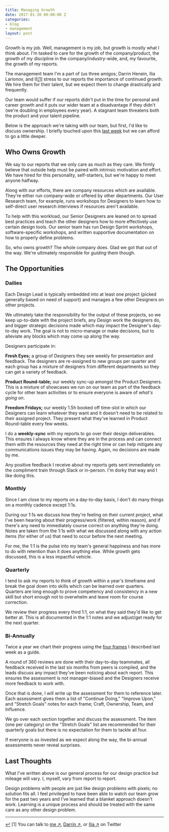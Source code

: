 ```yaml
---
title: Managing Growth
date: 2017-01-30 00:00:00 Z
categories:
- blog
- management
layout: post
---
```


Growth is my job. Well, management is my job, but growth is mostly what I think about. I'm tasked to care for the growth of the company/product, the growth of my discipline in the company/industry-wide, and, my favourite, the growth of my reports.

The management team I'm a part of (us three amigos; Darrin Henein, Ilia Larionov, and I)<a id="anchor-1" href="#note-1" class="fieldnotes-anchor">[1]</a> stress to our reports the importance of continued growth. We hire them for their talent, but we expect them to change drastically and frequently.

Our team would suffer if our reports didn't put in the time for personal and career growth and it puts our wider team at a disadvantage if they didn't (we're doubling in employees every year). A stagnant team threatens both the product and your talent pipeline.

Below is the approach we're taking with our team, but first, I'd like to discuss ownership. I briefly touched upon this [last week](http://helentran.com/assessing-impact) but we can afford to go a little deeper.

## Who Owns Growth

We say to our reports that we only care as much as they care. We firmly believe that outside help must be paired with intrinsic motivation and effort. We have hired for this personality, self-starters, but we're happy to meet anyone halfway.

Along with our efforts, there are company resources which are available. They're either run company-wide or offered by other departments. Our User Research team, for example, runs workshops for Designers to learn how to self-direct user research interviews if resources aren't available.

To help with this workload, our Senior Designers are leaned on to spread best practices and teach the other designers how to more effectively use certain design tools. Our senior team has run Design Sprint workshops, software-specific workshops, and written supportive documentation on how to properly define problems.

So, who owns growth? The whole company does. Glad we got that out of the way. We're ultimately responsible for *guiding* them though.

## The Opportunities

### Dailies

Each Design Lead is typically embedded into at least one project (picked generally based on need of support) and manages a few other Designers on other projects.

We ultimately take the responsibility for the output of these projects, so we keep up-to-date with the project briefs, any Design work the designers do, and bigger strategic decisions made which may impact the Designer's day-to-day work. The goal is not to micro-manage or make decisions, but to alleviate any blocks which may come up along the way.

Designers participate in:

**Fresh Eyes;** a group of Designers they see weekly for presentation and feedback. The designers are re-assigned to new groups per quarter and each group has a mixture of designers from different departments so they can get a variety of feedback. 

**Product Round-table;** our weekly sync-up amongst the Product Designers. This is a mixture of showcases we run on our team as part of the feedback cycle for other team activities or to ensure everyone is aware of _what's going on_.

**Freedom Fridays;** our weekly 1.5h booked off time-slot in which our Designers can learn whatever they want and it doesn't need to be related to their assigned project. They present what they've learned in Product Round-table every few weeks.

I do a **weekly-sync** with my reports to go over their design deliverables. This ensures I always know where they are in the process and can connect them with the resources they need at the right time or can help mitigate any communications issues they may be having. Again, no decisions are made by me. 

Any positive feedback I receive about my reports gets sent immediately on the compliment train through Slack or in-person. I'm dorky that way and I like doing this.

### Monthly

Since I am close to my reports on a day-to-day basis, I don't do many things on a monthly cadence except 1:1s. 

During our 1:1s we discuss how they're feeling on their current project, what I've been hearing about their progress/work (filtered, within reason), and if there's any need to immediately course correct on anything they're doing. Notes are taken from the 1:1s with what we discussed along with any action items (for either of us) that need to occur before the next meeting. 

For me, the 1:1 is the pulse into my team's general happiness and has more to do with retention than it does anything else. While growth gets discussed, this is a less impactful vehicle.

### Quarterly 

I tend to ask my reports to think of growth within a year's timeframe and break the goal down into skills which can be learned over quarters. Quarters are long enough to prove competency and consistency in a new skill but short enough not to overwhelm and leave room for course correction.

We review their progress every third 1:1, on what they said they'd like to get better at. This is all documented in the 1:1 notes and we adjust/get ready for the next quarter. 

### Bi-Annually

Twice a year we chart their progress using the [four frames](http://helentran.com/assessing-impact) I described last week as a guide.

A round of 360 reviews are done with their day-to-day teammates, all feedback received in the last six months from peers is compiled, and the leads discuss any impact they've been noticing about each report. This ensures the assessment is not manager-biased and the Designers receive more feedback to work with. 

Once that is done, I will write up the assessment for them to reference later. Each assessment gives them a list of "Continue Doing," "Improve Upon," and "Stretch Goals" notes for each frame; Craft, Ownership, Team, and Influence. 

We go over each section together and discuss the assessment. The item (one per category) on the "Stretch Goals" list are recommended for their quarterly goals but there is no expectation for them to tackle all four.

If everyone is as invested as we expect along the way, the bi-annual assessments never reveal surprises. 

## Last Thoughts

What I've written above is our general process for our design practice but mileage will vary. I, myself, vary from report to report.

Design problems with people are just like design problems with pixels; no solution fits all. I feel privileged to have been able to watch our team grow for the past two years and I've learned that a blanket approach doesn't work. Learning is a unique process and should be treated with the same care as any other design problem.

<hr class="small">

<div class="fieldnotes">
    <p id="note-1" class="h6"><a href="#anchor-1" class="footnote-back">&#8617;&#xFE0E;</a> <span class="footnote">[1]</span> You can talk to <a href="https://www.twitter.com/tranhelen" class="external" target="_blank"><span class="external-body">me</span> <span class="external-box"><span class="external-box__arrow">↗&#xFE0E;</span></span></a>, <a href="https://twitter.com/darrinhenein" class="external" target="_blank"><span class="external-body">Darrin</span> <span class="external-box"><span class="external-box__arrow">↗&#xFE0E;</span></span></a>, or <a href="https://twitter.com/ilialarionov" class="external" target="_blank"><span class="external-body">Ilia</span> <span class="external-box"><span class="external-box__arrow">↗&#xFE0E;</span></span></a> on Twitter</p>
</div>